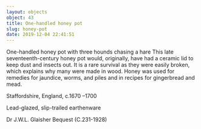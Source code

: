 ```yaml
---
layout: objects
object: 43
title: One-handled honey pot
slug: honey-pot
date: 2019-12-04 22:41:51
---
```

One-handled honey pot with three hounds chasing a hare  This late seventeenth-century honey pot would, originally, have had a ceramic lid to keep dust and insects out. It is a rare survival as they were easily broken, which explains why many were made in wood. Honey was used for remedies for jaundice, worms, and piles and in recipes for gingerbread and mead.  

Staffordshire, England, c.1670 –1700

Lead-glazed, slip-trailed earthenware  

Dr J.W.L. Glaisher Bequest (C.231-1928)
